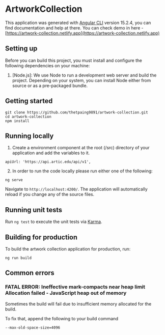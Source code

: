 # ArtworkCollection

This application was generated with [Angular CLI](https://github.com/angular/angular-cli) version 15.2.4, you can find documentation and help at there.
You can check demo in here - [https://artwork-collection.netlify.app](https://artwork-collection.netlify.app)

## Setting up

Before you can build this project, you must install and configure the following dependencies on your machine:

1. [Node.js]: We use Node to run a development web server and build the project.
   Depending on your system, you can install Node either from source or as a pre-packaged bundle.

## Getting started

```
git clone https://github.com/thetpaing9891/artwork-collection.git
cd artwork-collection
npm install
```

## Running locally

1. Create a environment component at the root (/src) directory of your application and add the variables to it.

```
apiUrl: 'https://api.artic.edu/api/v1',
```

2. In order to run the code locally please run either one of the following:

```
ng serve
```

Navigate to `http://localhost:4200/`. The application will automatically reload if you change any of the source files.

## Running unit tests

Run `ng test` to execute the unit tests via [Karma](https://karma-runner.github.io).

## Building for production

To build the artwork collection application for production, run:

```
ng run build
```

## Common errors

### FATAL ERROR: Ineffective mark-compacts near heap limit Allocation failed - JavaScript heap out of memory

Sometimes the build will fail due to insufficient memory allocated for the build.

To fix that, append the following to your build command

```
--max-old-space-size=4096
```
